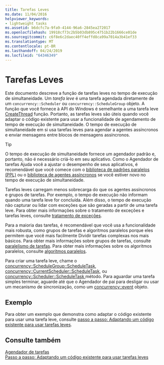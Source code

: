 ```yaml
---
title: Tarefas Leves
ms.date: 11/04/2016
helpviewer_keywords:
- lightweight tasks
ms.assetid: b6dcfc7a-9fa9-4144-96a6-2845ea272017
ms.openlocfilehash: 19918cf73c2b5b03db895c4751b22b1666ce01de
ms.sourcegitcommit: c6f8e6c2daec40ff4effd8ca99a7014a3b41ef33
ms.translationtype: MT
ms.contentlocale: pt-BR
ms.lasthandoff: 04/24/2019
ms.locfileid: "64346349"
---
```

# <a name="lightweight-tasks"></a>Tarefas Leves

Este documento descreve a função de tarefas leves no tempo de execução de simultaneidade. Um *tarefa leve* é uma tarefa agendada diretamente de um `concurrency::Scheduler` ou `concurrency::ScheduleGroup` objeto. A função que você fornece à API do Windows é semelhante a uma tarefa leve [CreateThread](/windows/desktop/api/processthreadsapi/nf-processthreadsapi-createthread) função. Portanto, as tarefas leves são úteis quando você adaptar o código existente para usar a funcionalidade de agendamento de tempo de execução de simultaneidade. O tempo de execução de simultaneidade em si usa tarefas leves para agendar a agentes assíncronos e enviar mensagens entre blocos de mensagens assíncronos.

> [!TIP]
>  O tempo de execução de simultaneidade fornece um agendador padrão e, portanto, não é necessário criá-lo em seu aplicativo. Como o Agendador de tarefas Ajuda você a ajustar o desempenho de seus aplicativos, é recomendável que você comece com o [biblioteca de padrões paralelos (PPL)](../../parallel/concrt/parallel-patterns-library-ppl.md) ou o [biblioteca de agentes assíncronos](../../parallel/concrt/asynchronous-agents-library.md) se você estiver novo no tempo de execução de simultaneidade.

Tarefas leves carregam menos sobrecarga do que os agentes assíncronos e grupos de tarefas. Por exemplo, o tempo de execução não informam quando uma tarefa leve for concluída. Além disso, o tempo de execução não capturar ou lidar com exceções que são geradas a partir de uma tarefa leve. Para obter mais informações sobre o tratamento de exceções e tarefas leves, consulte [tratamento de exceções](../../parallel/concrt/exception-handling-in-the-concurrency-runtime.md).

Para a maioria das tarefas, é recomendável que você usa a funcionalidade mais robusta, como grupos de tarefas e algoritmos paralelos porque eles permitem que você mais facilmente Dividir tarefas complexas nos mais básicos. Para obter mais informações sobre grupos de tarefas, consulte [paralelismo de tarefas](../../parallel/concrt/task-parallelism-concurrency-runtime.md). Para obter mais informações sobre os algoritmos paralelos, consulte [algoritmos paralelos](../../parallel/concrt/parallel-algorithms.md).

Para criar uma tarefa leve, chame o [concurrency::ScheduleGroup::ScheduleTask](reference/schedulegroup-class.md#scheduletask), [concurrency::CurrentScheduler::ScheduleTask](reference/currentscheduler-class.md#scheduletask), ou [concurrency::Scheduler::ScheduleTask ](reference/scheduler-class.md#scheduletask) método. Para aguardar uma tarefa simples terminar, aguarde até que o Agendador de pai para desligar ou usar um mecanismo de sincronização, como um [concurrency::event](../../parallel/concrt/reference/event-class.md) objeto.

## <a name="example"></a>Exemplo

Para obter um exemplo que demonstra como adaptar o código existente para usar uma tarefa leve, consulte [passo a passo: Adaptando um código existente para usar tarefas leves](../../parallel/concrt/walkthrough-adapting-existing-code-to-use-lightweight-tasks.md).

## <a name="see-also"></a>Consulte também

[Agendador de tarefas](../../parallel/concrt/task-scheduler-concurrency-runtime.md)<br/>
[Passo a passo: Adaptando um código existente para usar tarefas leves](../../parallel/concrt/walkthrough-adapting-existing-code-to-use-lightweight-tasks.md)
